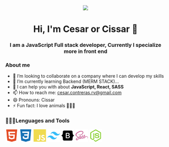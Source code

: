 <div id="header" align="center">
  <img
    src="https://media.giphy.com/media/2IudUHdI075HL02Pkk/giphy.gif"
    width="200"
  />
  <h1 align="center">Hi, I'm Cesar or Cissar 👋</h1>
  <h3 align="center">I am a JavaScript Full stack developer, Currently I specialize more in front end</h3>
</div>


### About me

- 👯 I’m looking to collaborate on a company where I can develop my skills
- 🌱 I’m currently learning Backend (MERM STACK)...
- 💬 I can help you with about **JavaScript, React, SASS**
- 📫 How to reach me: cesar.contreras.rv@gmail.com
- 😄 Pronouns: Cissar
- ⚡ Fun fact: I love animals 🐶🐵🐣

<div align="left">
  <h3>👷🏽‍♂️Lenguages and Tools</h3>
  <div>
    <img src="https://github.com/devicons/devicon/blob/master/icons/html5/html5-plain.svg" alt="HTML" width="40" height="40" />
    <img src="https://github.com/devicons/devicon/blob/master/icons/css3/css3-plain.svg" alt="CSS" width="40" height="40" />
    <img src="https://github.com/devicons/devicon/blob/master/icons/javascript/javascript-plain.svg" alt="JS" width="40" height="40" />
    <img src="https://github.com/devicons/devicon/blob/master/icons/tailwindcss/tailwindcss-plain.svg" alt="TAILWIND" width="40" height="40" />
    <img src="https://github.com/devicons/devicon/blob/master/icons/bootstrap/bootstrap-plain.svg" alt="BOOTSTRAAP" width="40" height="40" />
    <img src="https://github.com/devicons/devicon/blob/master/icons/sass/sass-original.svg" alt="SASS" width="40" height="40" />
    <img src="https://github.com/devicons/devicon/blob/master/icons/nodejs/nodejs-plain.svg" alt="NODE" width="40" height="40" />
  </div>
</div>
